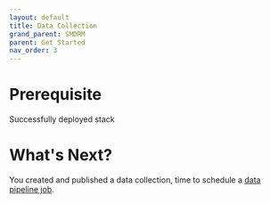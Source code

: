 ```yaml
---
layout: default
title: Data Collection
grand_parent: SMDRM
parent: Get Started
nav_order: 3
---
```


# Prerequisite

Successfully deployed stack


# What's Next?

You created and published a data collection, time to schedule a [data pipeline job]().
